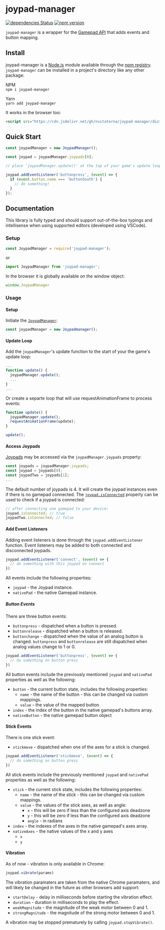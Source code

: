 # joypad-manager

[![dependencies Status](https://flat.badgen.net/david/dep/nvitaterna/joypad-manager)](https://david-dm.org/nvitaterna/joypad-manager)
[![npm version](https://flat.badgen.net/npm/v/joypad-manager)](https://www.npmjs.com/package/joypad-manager)

`joypad-manager` is a wrapper for the [Gamepad API](https://developer.mozilla.org/en-US/docs/Web/API/Gamepad_API) that adds events and button mapping.

## Install

joypad-manager is a [Node.js](https://nodejs.org/en/) module available through the [npm registry](https://www.npmjs.com/). `joypad-manager` can be installed in a project's directory like any other package:

NPM  
`npm i joypad-manager`

Yarn  
`yarn add joypad-manager`

It works in the browser too:
```html
<script src="https://cdn.jsdelivr.net/gh/nvitaterna/joypad-manager/dist/joypad-manager.min.js"></script>
```
## Quick Start

```js
const joypadManager = new JoypadManager();

const joypad = joypadManager.joypads[0];

// place 'joypadManager.update()' at the top of your game's update loop

joypad.addEventListener('buttonpress', (event) => {
  if (event.button.name === 'buttonSouth') {
    // do something!
  }
});
```

## Documentation

This library is fully typed and should support out-of-the-box typings and intellisense when using supported editors (developed using VSCode).

### Setup
```js
const JoypadManager = require('joypad-manager');
```
or
```js
import JoypadManager from 'joypad-manager';
```

In the browser it is globally available on the window object:
```js
window.JoypadManager
```

### Usage

#### Setup
Initiate the [`JoypadManager`](/src/JoypadManager.ts#L16):

```js
const joypadManager = new Joypadmanager();
```
#### Update Loop
Add the `joypadManager`'s update function to the start of your the game's update loop:
```js
...
function update() {
  joypadManager.update();
  ...
}
...
```
Or create a separte loop that will use requestAnimationFrame to process events:
```js
function update() {
  joypadManager.update();
  requestAnimationFrame(update);
}

update();
```
#### Access Joypads

[Joypads](/src/Joypad.ts#L91) may be accessed via the `joypadManager.joypads` property:
```js
const joypads = joypadManager.joypads;
const joypad = joypads[0];
const joypadTwo = joypads[1];
...
```
The default number of joypads is 4. It will create the joypad instances even if there is no gamepad connected. The [`joypad.isConnected`](/src/Joypad.ts#L159) property can be used to check if a joypad is connected:
```js
// after connecting one gamepad to your device:
joypad.isConnected; // true
joypadTwo.isConnected; // false
```

#### Add Event Listeners

Adding event listeners is done through the `joypad.addEventListener` function. Event listeners may be added to both connected and disconnected joypads.
```js
joypad.addEventListener('connect', (event) => {
  // do something with this joypad on connect
})
```
All events include the following properties:

* `joypad` - the Joypad instance.  
* `nativePad` - the native Gamepad instance.

##### Button Events

There are three button events:

* `buttonpress` - dispatched when a button is pressed.  
* `buttonrelease` - dispatched when a button is released.
* `buttonchange` - dispatched when the value of an analog button is changed. `buttonpress` and `buttonrelease` are still dispatched when analog values change to 1 or 0.

```js
joypad.addEventListener('buttonpress', (event) => {
  // do something on button press
})
```
All button events include the previously mentioned `joypad` and `nativePad` properties as well as the following:

* `button`  - the current button state, includes the following properties:  
  * `name` - the name of the button - this can be changed via custom mappings.
  * `value` - the value of the mapped button
* `index` - the index of the button in the native gamepad's buttons array.
* `nativeButton` - the native gamepad button object

#### Stick Events
There is one stick event: 
* `stickmove` - dispatched when one of the axes for a stick is changed.
```js
joypad.addEventListener('stickmove', (event) => {
  // do something on button press
})
```
All stick events include the previously mentioned `joypad` and `nativePad` properties as well as the following:

* `stick`  - the current stick state, includes the following properties:  
  * `name` - the name of the stick - this can be changed via custom mappings.
  * `value` - the values of the stick axes, as well as angle:
    * `x` - this will be zero if less than the configured axis deadzone
    * `y` - this will be zero if less than the configured axis deadzone
    * `angle` - in radians
* `index` - the indexes of the axes in the native gamepad's axes array.
* `nativeAxes` - the native values of the x and y axes
  * `x`
  * `y`

#### Vibration
As of now - vibration is only available in Chrome:
```js
joypad.vibrate(params)
```
The vibration paramaters are taken from the native Chrome paramaters, and will likely be changed in the future as other browsers add support:
* `startDelay` - delay in milliseconds before starting the vibration effect.
* `duration` - duration in milliseconds to play the effect.
* `weakMagnitude` - the magnitude of the weak motor between 0 and 1.
* `strongMagnitude` - the magnitude of the strong motor between 0 and 1.

A vibration may be stopped prematurely by calling `joypad.stopVibrate()`.
